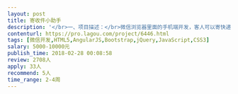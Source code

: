 ```yaml
---                
layout: post       
title: 寄收件小助手           
description: '</br>一、项目描述：</br>微信浏览器里面的手机端开发，客人可以寄快递，查快递物流信息。内容页大多都是有API接口的。</br></br>二、主要功能点：</br>微信登录、网点列表、地址列表、地图上标示位置、微信支付。</br></br>三、可参考产品：</br>顺丰手机端</br></br>四、人员要求：</br>1. 熟悉 JavaScript 操作，熟悉 Ajax 操作。</br>2. 可以根据线框图做出页面，具备一定的美工能力。</br>3. 有做过大型项目的开发经验。</br>4. 懂得使用 Git 或者 SVN。</br>5. 良好的编程习惯，需要写注释。</br>6. 可以提供过往的项目的演示的优先。</br>7. 良好的沟通能力和契约精神。</br>8. 方便沟通，深圳专家优先</br>'     
contenturl: https://pro.lagou.com/project/6446.html      
tags: [微信开发,HTML5,AngularJS,Bootstrap,jQuery,JavaScript,CSS3]            
salary: 5000-10000元          
publish_time: 2018-02-28 00:08:58         
review: 2708人                   
apply: 33人                   
recommend: 5人                   
time_range: 2-4周              
---                 
```

